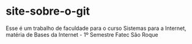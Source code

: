 # site-sobre-o-git

Esse é um trabalho de faculdade para o curso Sistemas para a Internet, matéria de Bases da Internet - 1º Semestre Fatec São Roque
